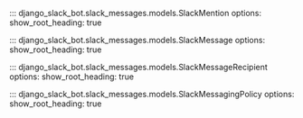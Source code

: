 ::: django_slack_bot.slack_messages.models.SlackMention
    options:
      show_root_heading: true

::: django_slack_bot.slack_messages.models.SlackMessage
    options:
      show_root_heading: true

::: django_slack_bot.slack_messages.models.SlackMessageRecipient
    options:
      show_root_heading: true

::: django_slack_bot.slack_messages.models.SlackMessagingPolicy
    options:
      show_root_heading: true

